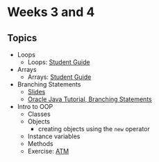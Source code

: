 # Weeks 3 and 4

## Topics

- Loops
	- Loops: [Student Guide](./loops.md)
- Arrays
	- Arrays: [Student Guide](./arrays.md)
- Branching Statements
	- [Slides](https://wecancodeit.github.io/java-slides/fundamentals/branching-statements)
	- [Oracle Java Tutorial, Branching Statements](https://docs.oracle.com/javase/tutorial/java/nutsandbolts/branch.html)
- Intro to OOP
	- Classes
	- Objects
		- creating objects using the `new` operator
	- Instance variables
	- Methods
	- Exercise: [ATM](../exercises/atm)